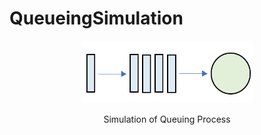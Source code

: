 # QueueingSimulation
<div align="center">  
  <a href="https://github.com/ivanmyzou/QueueingSimulation">
    <img src="icon/queue.png" alt="Logo" width="275" height="100">
  </a>
  
  Simulation of Queuing Process
</div>

